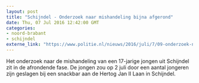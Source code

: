 ```yaml
---
layout: post
title: "Schijndel - Onderzoek naar mishandeling bijna afgerond"
date: Thu, 07 Jul 2016 12:42:00 GMT
categories: 
- noord-brabant 
- schijndel 
externe_link: "https://www.politie.nl/nieuws/2016/juli/7/09-onderzoek-naar-mishandeling-bijna-afgerond.html"
---
```


Het onderzoek naar de mishandeling van een 17-jarige jongen uit Schijndel zit in de afrondende fase. De jongen zou op 2 juli door een aantal jongeren zijn geslagen bij een snackbar aan de Hertog Jan II Laan in Schijndel.
